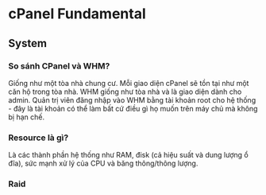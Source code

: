 # cPanel Fundamental
## System
### So sánh CPanel và WHM? 
Giống như một tòa nhà chung cư. Mỗi giao diện cPanel sẽ tồn tại như một căn hộ trong tòa nhà. WHM giống như tòa nhà và là giao diện dành cho admin. Quản trị viên đăng nhập vào WHM bằng tài khoản root cho hệ thống - đây là tài khoản có thể làm bất cứ điều gì họ muốn trên máy chủ mà không bị hạn chế. 
### Resource là gì? 
Là các thành phần hệ thống như RAM, đisk (cả hiệu suất và dung lượng ổ đĩa), sức mạnh xử lý của CPU và băng thông/thông lượng. 
### Raid
